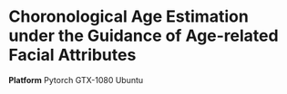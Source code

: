 **Choronological Age Estimation under the Guidance of Age-related Facial Attributes**
==

**Platform**
  Pytorch
  GTX-1080
  Ubuntu
